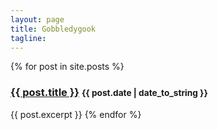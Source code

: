 ```yaml
---
layout: page
title: Gobbledygook
tagline: 
---
```


<div class="index">
  {% for post in site.posts %}
    <h3><a href="{{ BASE_PATH }}{{ post.url }}">{{ post.title }}</a> <small>{{ post.date | date_to_string }}</small></h3>
    {{ post.excerpt }}
  {% endfor %}
</div>